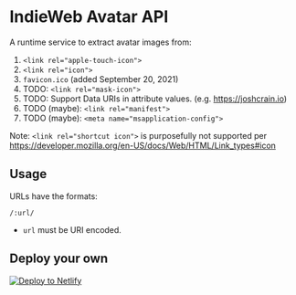 # IndieWeb Avatar API

A runtime service to extract avatar images from:

1. `<link rel="apple-touch-icon">`
1. `<link rel="icon">`
1. `favicon.ico` (added September 20, 2021)
1. TODO: `<link rel="mask-icon">`
1. TODO: Support Data URIs in attribute values. (e.g. https://joshcrain.io)
1. TODO (maybe): `<link rel="manifest">`
1. TODO (maybe): `<meta name="msapplication-config">`

Note: `<link rel="shortcut icon">` is purposefully not supported per https://developer.mozilla.org/en-US/docs/Web/HTML/Link_types#icon

## Usage

URLs have the formats:

```
/:url/
```

* `url` must be URI encoded.

## Deploy your own

<a href="https://app.netlify.com/start/deploy?repository=https://github.com/11ty/api-indieweb-avatar"><img src="https://www.netlify.com/img/deploy/button.svg" alt="Deploy to Netlify"></a>

<!-- 
### Advanced: Manual Cache Busting

If the screenshots aren’t updating at a high enough frequency you can pass in your own cache busting key using an underscore prefix `_` after your URL.

This can be any arbitrary string tied to your unique build, here’s an example that uses the date to at-most request a new version every day.:

```
/:url/_20210802/
``` -->
